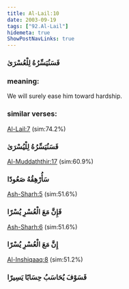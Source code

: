 ```yaml
---
title: Al-Lail:10
date: 2003-09-19
tags: ["92.Al-Lail"]
hidemeta: true 
ShowPostNavLinks: true 
---
```

### فَسَنُيَسِّرُهُ لِلْعُسْرَىٰ
### meaning: 
We will surely ease him toward hardship.
### similar verses: 

[Al-Lail:7](/92/7) (sim:74.2%)

### فَسَنُيَسِّرُهُ لِلْيُسْرَىٰ

[Al-Muddaththir:17](/74/17) (sim:60.9%)

### سَأُرْهِقُهُ صَعُودًا

[Ash-Sharh:5](/94/5) (sim:51.6%)

### فَإِنَّ مَعَ الْعُسْرِ يُسْرًا

[Ash-Sharh:6](/94/6) (sim:51.6%)

### إِنَّ مَعَ الْعُسْرِ يُسْرًا

[Al-Inshiqaaq:8](/84/8) (sim:51.2%)

### فَسَوْفَ يُحَاسَبُ حِسَابًا يَسِيرًا
